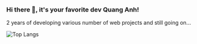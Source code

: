 ### Hi there 👋, it's your favorite dev Quang Anh!
2 years of developing various number of web projects and still going on...

![Top Langs](https://github-readme-stats.vercel.app/api/top-langs/?username=phamquanganh31101998&layout=compact)
<!--
**phamquanganh31101998/phamquanganh31101998** is a ✨ _special_ ✨ repository because its `README.md` (this file) appears on your GitHub profile.

Here are some ideas to get you started:

- 🔭 I’m currently working on ...
- 🌱 I’m currently learning ...
- 👯 I’m looking to collaborate on ...
- 🤔 I’m looking for help with ...
- 💬 Ask me about ...
- 📫 How to reach me: ...
- 😄 Pronouns: ...
- ⚡ Fun fact: ...
-->
